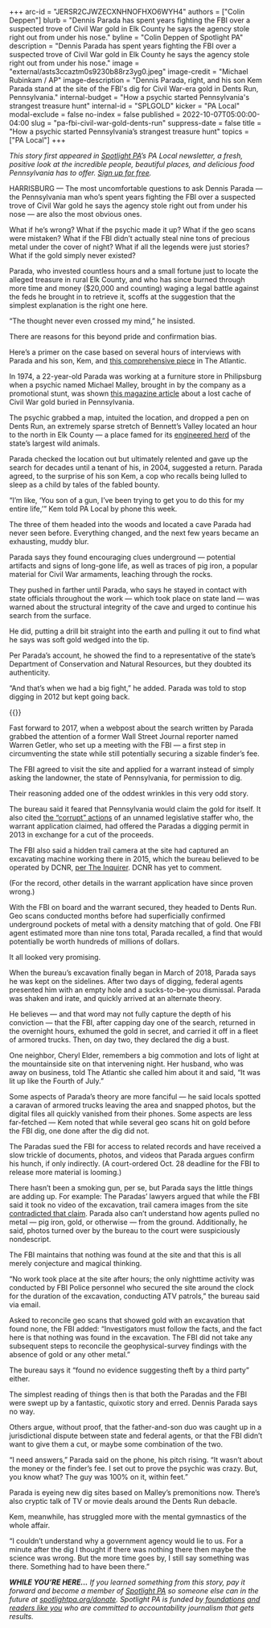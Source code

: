 +++
arc-id = "JERSR2CJWZECXNHNOFHXO6WYH4"
authors = ["Colin Deppen"]
blurb = "Dennis Parada has spent years fighting the FBI over a suspected trove of Civil War gold in Elk County he says the agency stole right out from under his nose."
byline = "Colin Deppen of Spotlight PA"
description = "Dennis Parada has spent years fighting the FBI over a suspected trove of Civil War gold in Elk County he says the agency stole right out from under his nose."
image = "external/asts3ccaztm0s9230b88rz3yg0.jpeg"
image-credit = "Michael Rubinkam / AP"
image-description = "Dennis Parada, right, and his son Kem Parada stand at the site of the FBI's dig for Civil War-era gold in Dents Run, Pennsylvania."
internal-budget = "How a psychic started Pennsylvania's strangest treasure hunt"
internal-id = "SPLGOLD"
kicker = "PA Local"
modal-exclude = false
no-index = false
published = 2022-10-07T05:00:00-04:00
slug = "pa-fbi-civil-war-gold-dents-run"
suppress-date = false
title = "How a psychic started Pennsylvania’s strangest treasure hunt"
topics = ["PA Local"]
+++

<i>This story first appeared in </i><a href="https://www.spotlightpa.org/"><i>Spotlight PA</i></a><i>’s PA Local newsletter, a fresh, positive look at the incredible people, beautiful places, and delicious food Pennsylvania has to offer. </i><a href="https://www.spotlightpa.org/newsletters"><i>Sign up for free</i></a><i>.</i>

HARRISBURG — The most uncomfortable questions to ask Dennis Parada — the Pennsylvania man who’s spent years fighting the FBI over a suspected trove of Civil War gold he says the agency stole right out from under his nose — are also the most obvious ones.

What if he’s wrong? What if the psychic made it up? What if the geo scans were mistaken? What if the FBI didn’t actually steal nine tons of precious metal under the cover of night? What if all the legends were just stories? What if the gold simply never existed?

Parada, who invested countless hours and a small fortune just to locate the alleged treasure in rural Elk County, and who has since burned through more time and money ($20,000 and counting) waging a legal battle against the feds he brought in to retrieve it, scoffs at the suggestion that the simplest explanation is the right one here.

<script src="https://www.spotlightpa.org/embed.js" async></script><div data-spl-embed-version="1" data-spl-src="https://www.spotlightpa.org/embeds/newsletter/"></div>

“The thought never even crossed my mind,” he insisted.

There are reasons for this beyond pride and confirmation bias.

Here’s a primer on the case based on several hours of interviews with Parada and his son, Kem, and <a href="https://www.theatlantic.com/magazine/archive/2022/07/pennsylvania-civil-war-treasure-gold-hunt-fbi/638445/">this comprehensive piece</a> in The Atlantic.

In 1974, a 22-year-old Parada was working at a furniture store in Philipsburg when a psychic named Michael Malley, brought in by the company as a promotional stunt, was shown <a href="https://www.treasurenet.com/threads/treasure-magazine-dents-run-gold-1974-75.657650/">this magazine article</a> about a lost cache of Civil War gold buried in Pennsylvania.

The psychic grabbed a map, intuited the location, and dropped a pen on Dents Run, an extremely sparse stretch of Bennett’s Valley located an hour to the north in Elk County — a place famed for its <a href="https://www.pgc.pa.gov/Wildlife/WildlifeSpecies/Elk/Pages/HistoryofElkinPA.aspx">engineered herd</a> of the state’s largest wild animals.

Parada checked the location out but ultimately relented and gave up the search for decades until a tenant of his, in 2004, suggested a return. Parada agreed, to the surprise of his son Kem, a cop who recalls being lulled to sleep as a child by tales of the fabled bounty.

“I’m like, ‘You son of a gun, I’ve been trying to get you to do this for my entire life,’” Kem told PA Local by phone this week.

The three of them headed into the woods and located a cave Parada had never seen before. Everything changed, and the next few years became an exhausting, muddy blur.

Parada says they found encouraging clues underground — potential artifacts and signs of long-gone life, as well as traces of pig iron, a popular material for Civil War armaments, leaching through the rocks.

They pushed in farther until Parada, who says he stayed in contact with state officials throughout the work — which took place on state land — was warned about the structural integrity of the cave and urged to continue his search from the surface.

He did, putting a drill bit straight into the earth and pulling it out to find what he says was soft gold wedged into the tip.

Per Parada’s account, he showed the find to a representative of the state’s Department of Conservation and Natural Resources, but they doubted its authenticity.

“And that’s when we had a big fight,” he added. Parada was told to stop digging in 2012 but kept going back.

{{<picture src="external/fxbmbt6ckg8s1zcbhvm138w3w0.jpeg" description="A base camp located downhill from the site of the FBI&#39;s March 2018 excavation in Dents Run, Pennsylvania. " caption="A base camp located downhill from the site of the FBI&#39;s March 2018 excavation in Dents Run, Pennsylvania. " credit="(Bridget McClure/WJAC via AP)">}} 

Fast forward to 2017, when a webpost about the search written by Parada grabbed the attention of a former Wall Street Journal reporter named Warren Getler, who set up a meeting with the FBI — a first step in circumventing the state while still potentially securing a sizable finder’s fee.

The FBI agreed to visit the site and applied for a warrant instead of simply asking the landowner, the state of Pennsylvania, for permission to dig.

Their reasoning added one of the oddest wrinkles in this very odd story.

The bureau said it feared that Pennsylvania would claim the gold for itself. It also cited <a href="https://apnews.com/article/pennsylvania-oddities-technology-lifestyle-government-and-politics-2c2d2a064fa7f8b3835648821ca3ecbc">the “corrupt” actions</a> of an unnamed legislative staffer who, the warrant application claimed, had offered the Paradas a digging permit in 2013 in exchange for a cut of the proceeds.

The FBI also said a hidden trail camera at the site had captured an excavating machine working there in 2015, which the bureau believed to be operated by DCNR, <a href="https://www.inquirer.com/news/gold-elk-county-fbi-civil-war-parada-art-crimes-20210624.html">per The Inquirer</a>. DCNR has yet to comment.

(For the record, other details in the warrant application have since proven wrong.)

With the FBI on board and the warrant secured, they headed to Dents Run. Geo scans conducted months before had superficially confirmed underground pockets of metal with a density matching that of gold. One FBI agent estimated more than nine tons total, Parada recalled, a find that would potentially be worth hundreds of millions of dollars.

It all looked very promising.

When the bureau’s excavation finally began in March of 2018, Parada says he was kept on the sidelines. After two days of digging, federal agents presented him with an empty hole and a sucks-to-be-you dismissal. Parada was shaken and irate, and quickly arrived at an alternate theory.

He believes — and that word may not fully capture the depth of his conviction — that the FBI, after capping day one of the search, returned in the overnight hours, exhumed the gold in secret, and carried it off in a fleet of armored trucks. Then, on day two, they declared the dig a bust.

One neighbor, Cheryl Elder, remembers a big commotion and lots of light at the mountainside site on that intervening night. Her husband, who was away on business, told The Atlantic she called him about it and said, “It was lit up like the Fourth of July.”

Some aspects of Parada’s theory are more fanciful — he said locals spotted a caravan of armored trucks leaving the area and snapped photos, but the digital files all quickly vanished from their phones. Some aspects are less far-fetched — Kem noted that while several geo scans hit on gold before the FBI dig, one done after the dig did not.

The Paradas sued the FBI for access to related records and have received a slow trickle of documents, photos, and videos that Parada argues confirm his hunch, if only indirectly. (A court-ordered Oct. 28 deadline for the FBI to release more material is looming.)

There hasn’t been a smoking gun, per se, but Parada says the little things are adding up. For example: The Paradas’ lawyers argued that while the FBI said it took no video of the excavation, trail camera images from the site <a href="https://apnews.com/article/oddities-politics-pennsylvania-trending-news-46ad9e75f991fb539f23fd6853aa03e5" target="_blank">contradicted that claim</a>. Parada also can’t understand how agents pulled no metal — pig iron, gold, or otherwise — from the ground. Additionally, he said, photos turned over by the bureau to the court were suspiciously nondescript.

The FBI maintains that nothing was found at the site and that this is all merely conjecture and magical thinking.

“No work took place at the site after hours; the only nighttime activity was conducted by FBI Police personnel who secured the site around the clock for the duration of the excavation, conducting ATV patrols,” the bureau said via email.

Asked to reconcile geo scans that showed gold with an excavation that found none, the FBI added: “Investigators must follow the facts, and the fact here is that nothing was found in the excavation. The FBI did not take any subsequent steps to reconcile the geophysical-survey findings with the absence of gold or any other metal.”

The bureau says it “found no evidence suggesting theft by a third party” either.

The simplest reading of things then is that both the Paradas and the FBI were swept up by a fantastic, quixotic story and erred. Dennis Parada says no way.

<script src="https://www.spotlightpa.org/embed.js" async></script><div data-spl-embed-version="1" data-spl-src="https://www.spotlightpa.org/embeds/donate/"></div>

Others argue, without proof, that the father-and-son duo was caught up in a jurisdictional dispute between state and federal agents, or that the FBI didn’t want to give them a cut, or maybe some combination of the two.

“I need answers,” Parada said on the phone, his pitch rising. “It wasn’t about the money or the finder’s fee. I set out to prove the psychic was crazy. But, you know what? The guy was 100% on it, within feet.”

Parada is eyeing new dig sites based on Malley’s premonitions now. There’s also cryptic talk of TV or movie deals around the Dents Run debacle.

Kem, meanwhile, has struggled more with the mental gymnastics of the whole affair.

“I couldn’t understand why a government agency would lie to us. For a minute after the dig I thought if there was nothing there then maybe the science was wrong. But the more time goes by, I still say something was there. Something had to have been there.”

<i><b>WHILE YOU’RE HERE...</b></i><i> If you learned something from this story, pay it forward and become a member of </i><a href="https://www.spotlightpa.org/"><i>Spotlight PA</i></a><i> so someone else can in the future at </i><a href="http://spotlightpa.org/donate"><i>spotlightpa.org/donate</i></a><i>. Spotlight PA is funded by</i><a href="https://www.spotlightpa.org/support"><i> foundations</i></a><i> </i><a href="https://www.spotlightpa.org/support"><i>and readers like you</i></a><i> who are committed to accountability journalism that gets results.</i>
